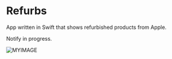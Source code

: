 # Refurbs
App written in Swift that shows refurbished products from Apple.

Notify in progress.


![MYIMAGE](https://i.imgur.com/VvICMAs.png)
